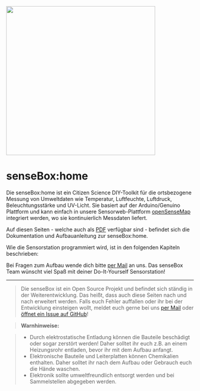 <img src="https://raw.githubusercontent.com/sensebox/resources/master/images/sensebox_logo_neu.png" align="center" width="400"/>

# senseBox:home

Die senseBox:home ist ein Citizen Science DIY-Toolkit für die ortsbezogene Messung von Umweltdaten wie Temperatur, Luftfeuchte, Luftdruck, Beleuchtungsstärke und UV-Licht.
Sie basiert auf der Arduino/Genuino Plattform und kann einfach in unsere Sensorweb-Plattform [openSenseMap](https://opensensemap.org) integriert werden, wo sie kontinuierlich Messdaten liefert.

Auf diesen Seiten - welche auch als [PDF](https://sensebox.de/books/senseBox:home_de.pdf) verfügbar sind - befindet sich die Dokumentation und Aufbauanleitung zur senseBox:home.

Wie die Sensorstation programmiert wird, ist in den folgenden Kapiteln beschrieben:

Bei Fragen zum Aufbau wende dich bitte [per Mail](mailto:support@sensebox.de) an uns.
Das senseBox Team wünscht viel Spaß mit deiner Do-It-Yourself Sensorstation!

---

> Die senseBox ist ein Open Source Projekt und befindet sich ständig in der Weiterentwicklung. Das heißt, dass auch diese Seiten nach und nach erweitert werden.
> Falls euch Fehler auffallen oder ihr bei der Entwicklung einsteigen wollt, meldet euch gerne bei uns [per Mail](mailto:info@sensebox.de) oder [öffnet ein Issue auf GitHub](https://github.com/sensebox/books/issues)!

> **Warnhinweise:**

> - Durch elektrostatische Entladung können die Bauteile beschädigt oder sogar zerstört werden! Daher solltet ihr euch z.B. an einem Heizungsrohr entladen, bevor ihr mit dem Aufbau anfangt.
> - Elektronische Bauteile und Leiterplatten können Chemikalien enthalten. Daher solltet ihr nach dem Aufbau oder Gebrauch euch die Hände waschen.
> - Elektronik sollte umweltfreundlich entsorgt werden und bei Sammelstellen abgegeben werden.
